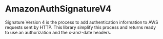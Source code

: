 # AmazonAuthSignatureV4
Signature Version 4 is the process to add authentication information to AWS requests sent by HTTP. This library simplify this process and returns ready to use an authorization and the x-amz-date headers.
